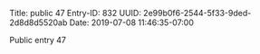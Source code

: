 Title: public 47
Entry-ID: 832
UUID: 2e99b0f6-2544-5f33-9ded-2d8d8d5520ab
Date: 2019-07-08 11:46:35-07:00

Public entry 47
